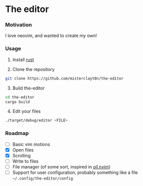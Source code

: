 # The editor
### Motivation
I love neovim, and wanted to create my own!

### Usage
1. Install [rust](https://www.rust-lang.org/)

2. Clone the repository
```zsh
git clone https://github.com/misterclayt0n/the-editor
```

3. Build the-editor
```zsh
cd the-editor
cargo build
```

4. Edit your files
```zsh
./target/debug/editor <FILE>
```

### Roadmap
- [ ] Basic vim motions
- [x] Open files
- [x] Scrolling
- [ ] Write to files
- [ ] File manager (of some sort, inspired in [oil.nvim](https://github.com/stevearc/oil.nvim))
- [ ] Support for user configuration, probably something like a file `~/.config/the-editor/config`
